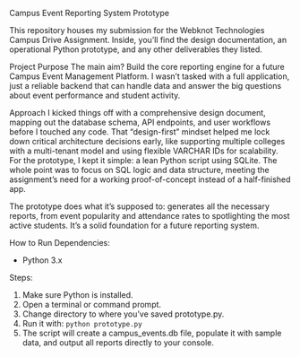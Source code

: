 Campus Event Reporting System Prototype

This repository houses my submission for the Webknot Technologies Campus Drive Assignment. Inside, you’ll find the design documentation, an operational Python prototype, and any other deliverables they listed.

Project Purpose
The main aim? Build the core reporting engine for a future Campus Event Management Platform. I wasn’t tasked with a full application, just a reliable backend that can handle data and answer the big questions about event performance and student activity.

Approach
I kicked things off with a comprehensive design document, mapping out the database schema, API endpoints, and user workflows before I touched any code. That “design-first” mindset helped me lock down critical architecture decisions early, like supporting multiple colleges with a multi-tenant model and using flexible VARCHAR IDs for scalability. For the prototype, I kept it simple: a lean Python script using SQLite. The whole point was to focus on SQL logic and data structure, meeting the assignment’s need for a working proof-of-concept instead of a half-finished app.

The prototype does what it’s supposed to: generates all the necessary reports, from event popularity and attendance rates to spotlighting the most active students. It’s a solid foundation for a future reporting system.

How to Run
Dependencies:
- Python 3.x

Steps:
1. Make sure Python is installed.
2. Open a terminal or command prompt.
3. Change directory to where you’ve saved prototype.py.
4. Run it with: `python prototype.py`
5. The script will create a campus_events.db file, populate it with sample data, and output all reports directly to your console.

